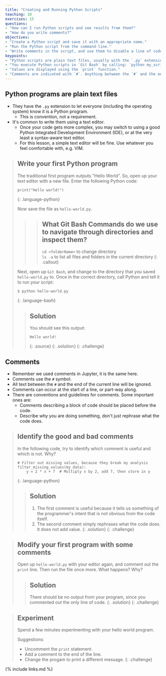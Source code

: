 ```yaml
---
title: "Creating and Running Python Scripts"
teaching: 10
exercises: 15
questions:
- "How can I run Python scripts and see results from them?"
- "How do you write comments?"
objectives:
- "Create a Python script and save it with an appropriate name."
- "Run the Python script from the command-line."
- "Write comments in the script, and use them to disable a line of code."
keypoints:
- "Python scripts are plain text files, usually with the `.py` extension."
- "You execute Python scripts in `Git Bash` by calling: `python my_script_name.py`."
- "Values are displayed using the `print` function."
- "Comments are indicated with `#`. Anything between the `#` and the end of the line is ignored."
---
```


## Python programs are plain text files

*   They have the `.py` extension to let everyone (including the operating system)
    know it is a Python program.
    *   This is convention, not a requirement.
*   It's common to write them using a text editor.
    * Once your code gets more complex, you may switch to using a good Python
      Integrated Development Environment (IDE), or at the very least
      a syntax-aware text editor.
    * For this lesson, a simple text editor will be fine. Use whatever you feel
      comfortable with, e.g. VIM.

> ## Write your first Python program
>
> The traditional first program outputs "Hello World". So, open up your text
> editor with a new file. Enter the following Python code:
>
> ~~~
> print("Hello world!")
> ~~~
> {: .language-python}
>
> Now save the file as `hello-world.py`.
>
>>> ## What Git Bash Commands do we use to navigate through directories and inspect them?
>>> 
>>> `cd <folderName>` to change directory <br/>
>>> `ls -a` to list all files and folders in the current directory
>>{: .callout}
>
> Next, open up `Git Bash`, and change to the directory that you
> saved `hello-world.py` to. Once in the correct directory, call Python
> and tell it to run your script:
>
> ~~~
> $ python hello-world.py
> ~~~
> {: .language-bash}
> > ## Solution
> > You should see this output:
> >
> > ~~~
> > Hello world!
> > ~~~
> > {: .source}
> {: .solution}
{: .challenge}

## Comments

- Remember we used comments in Jupyter, it is the same here.
- Comments use the `#` symbol.
- All text between the `#` and the end of the current line will be ignored.
- Comments can occur at the start of a line, or part-way along.
- There are conventions and guidelines for comments. Some important ones are:
    - Comments describing a block of code should be placed before the code.
    - Describe why you are doing something, don't just rephrase what the code
      does.

> ## Identify the good and bad comments
> In the following code, try to identify which comment is useful and which is
> not. Why?
> ~~~
> # Filter out missing values, because they break my analysis
> filter_missing_values(my_data):
>     y = 2 * x + 7  # Multiply x by 2, add 7, then store in y
> ~~~
> {: .language-python}
> > ## Solution
> > 1. The first comment is useful because it tells us something of the
> > programmer's intent that is not obvious from the code itself.
> > 2. The second comment simply rephrases what the code does. It does not add value.
> {: .solution}
{: .challenge}

> ## Modify your first program with some comments
>
>
> Open up `hello-world.py` with your editor again, and comment out the `print`
> line. Then run the file once more. What happens? Why?
> > ## Solution
> > There should be no output from your program, since you commented out the
> > only line of code.
> {: .solution}
{: .challenge}

> ## Experiment
>
> Spend a few minutes experimenting with your hello world program.
> 
> Suggestions:
> - Uncomment the `print` statement.
> - Add a comment to the end of the line.
> - Change the progam to print a different message.
{: .challenge}

{% include links.md %}

